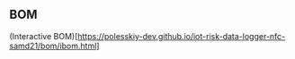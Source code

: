 ## BOM

(Interactive BOM)[https://polesskiy-dev.github.io/iot-risk-data-logger-nfc-samd21/bom/ibom.html]